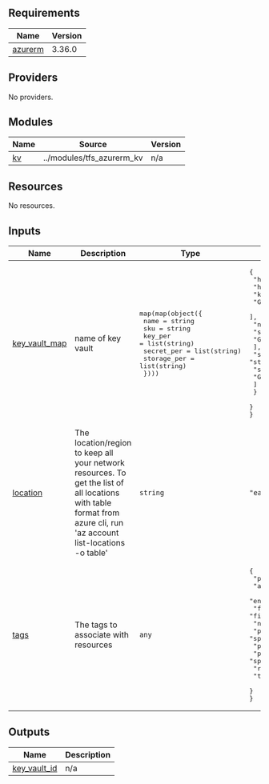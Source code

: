 <!-- BEGIN_TF_DOCS -->
## Requirements

| Name | Version |
|------|---------|
| <a name="requirement_azurerm"></a> [azurerm](#requirement\_azurerm) | 3.36.0 |

## Providers

No providers.

## Modules

| Name | Source | Version |
|------|--------|---------|
| <a name="module_kv"></a> [kv](#module\_kv) | ../modules/tfs_azurerm_kv | n/a |

## Resources

No resources.

## Inputs

| Name | Description | Type | Default | Required |
|------|-------------|------|---------|:--------:|
| <a name="input_key_vault_map"></a> [key\_vault\_map](#input\_key\_vault\_map) | name of key vault | <pre>map(map(object({<br>    name        = string<br>    sku         = string<br>    key_per     = list(string)<br>    secret_per  = list(string)<br>    storage_per = list(string)<br>  })))</pre> | <pre>{<br>  "hub": {<br>    "hub": {<br>      "key_per": [<br>        "Get"<br>      ],<br>      "name": "hub",<br>      "secret_per": [<br>        "Get"<br>      ],<br>      "sku": "standard",<br>      "storage_per": [<br>        "Get"<br>      ]<br>    }<br>  }<br>}</pre> | no |
| <a name="input_location"></a> [location](#input\_location) | The location/region to keep all your network resources. To get the list of all locations with table format from azure cli, run 'az account list-locations -o table' | `string` | `"eastus"` | no |
| <a name="input_tags"></a> [tags](#input\_tags) | The tags to associate with resources | `any` | <pre>{<br>  "prod": {<br>    "appliance_owner": "networking",<br>    "environment": "dev",<br>    "finance_allocation": "finance_allocation",<br>    "network_segment": "c2c",<br>    "product": "speech",<br>    "product_component": "apigee",<br>    "project_owner": "speech",<br>    "risk_zone": "zone1",<br>    "type_of_appliance": "web"<br>  }<br>}</pre> | no |

## Outputs

| Name | Description |
|------|-------------|
| <a name="output_key_vault_id"></a> [key\_vault\_id](#output\_key\_vault\_id) | n/a |
<!-- END_TF_DOCS -->